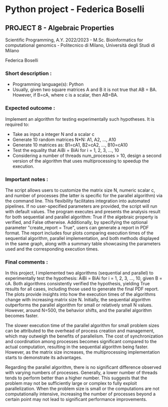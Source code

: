 # **Python project - Federica Boselli**

## PROJECT 8 - Algebraic Properties

Scientific Programming, A.Y. 2022/2023 - M.Sc. Bioinformatics for computational genomics - Politecnico di Milano, Università degli Studi di Milano

Federica Boselli 


### **Short description** : 
- Programming language(s): Python
- Usually, given two square matrices A and B it is not true that AB = BA. However, if B=cA, where c is a scalar, then AB=BA.


### **Expected outcome** : 
Implement an algorithm for testing experimentally such hypotheses. It is required to:
- Take as input a integer N and a scalar c
- Generate 10 random matrices N*N: A1, A2, ..., A10
- Generate 10 matrices as: B1=cA1, B2=cA2, ..., B10=cA10
- Test the equality that AiBi = BiAi for i = 1, 2, 3, ..., 10
- Considering a number of threads num_processes > 10, design a second version of the algorithm that uses multiprocessing to speedup the execution.


### **Important notes** : 
The script allows users to customize the matrix size N, numeric scalar c, and number of processes (the latter is specific for the parallel algorithm) via the command line. This flexibility facilitates integration into automated pipelines. If no user-specified parameters are provided, the script will run with default values. The program executes and presents the analysis result for both sequential and parallel algorithm: True if the algebraic property is verified, and False otherwise. Additionally, by specifying the optional parameter "create_report = True", users can generate a report in PDF format. The report includes four plots comparing execution times of the sequential algorithm, parallel implementation, and both methods displayed in the same graph, along with a summary table showcasing the parameters used and the corresponding execution times.


### **Final comments** :
In this project, I implemented two algorithms (sequential and parallel) to experimentally test the hypothesis: AiBi = BiAi for i = 1, 2, 3, ..., 10, given B = cA. Both algorithms consistently verified the hypothesis, yielding True results for all cases, including those used to generate the final PDF report. The plots provide insights into how the execution times of the algorithms change with increasing matrix size N. Initially, the sequential algorithm outperforms the parallel algorithm for small or relatively small N values. However, around N=500, the behavior shifts, and the parallel algorithm becomes faster.

The slower execution time of the parallel algorithm for small problem sizes can be attributed to the overhead of process creation and management, which may outweigh the benefits of parallelism. The cost of synchronization and coordination among processes becomes significant compared to the actual computation, resulting in the sequential algorithm being faster. However, as the matrix size increases, the multiprocessing implementation starts to demonstrate its advantages.

Regarding the parallel algorithm, there is no significant difference observed with varying numbers of processes. Generally, a lower number of threads tends to perform better than a higher number. This suggests that the problem may not be sufficiently large or complex to fully exploit parallelization. When the problem size is small or the computations are not computationally intensive, increasing the number of processes beyond a certain point may not lead to significant performance improvements.
